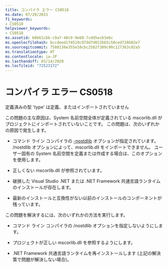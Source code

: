 ```yaml
---
title: コンパイラ エラー CS0518
ms.date: 07/20/2015
f1_keywords:
- CS0518
helpviewer_keywords:
- CS0518
ms.assetid: b0b61cbb-c9a7-48c9-9e60-7cdd5ecb3e6c
ms.openlocfilehash: bccdeed1f4519c97dd7d022bb5c50ced728682e7
ms.sourcegitcommit: 7588136e355e10cbc2582f389c90c127363c02a5
ms.translationtype: HT
ms.contentlocale: ja-JP
ms.lasthandoff: 03/14/2020
ms.locfileid: "72523172"
---
```

# <a name="compiler-error-cs0518"></a>コンパイラ エラー CS0518
定義済みの型 'type' は定義、またはインポートされていません  
  
 この問題の主な原因は、System 名前空間全体が定義されている mscorlib.dll がプロジェクトにインポートされていないことです。 この問題は、次のいずれかの原因で発生します。  
  
- コマンド ライン コンパイラの [-nostdlib](../compiler-options/nostdlib-compiler-option.md) オプションが指定されています。 /nostdlib オプションによって、mscorlib.dll をインポートできません。 ユーザー固有の System 名前空間を定義または作成する場合は、このオプションを使用します。  
  
- 正しくない mscorlib.dll が参照されています。  
  
- 破損した Visual Studio .NET または .NET Framework 共通言語ランタイムのインストールが存在します。  
  
- 最新のインストールと互換性がない以前のインストールのコンポーネントが残っています。  
  
 この問題を解決するには、次のいずれかの方法を実行します。  
  
- コマンド ライン コンパイラの /nostdlib オプションを指定しないようにします。  
  
- プロジェクトが正しい mscorlib.dll を参照するようにします。  
  
- .NET Framework 共通言語ランタイムを再インストールします (上記の解決策で問題が解決しない場合)。
